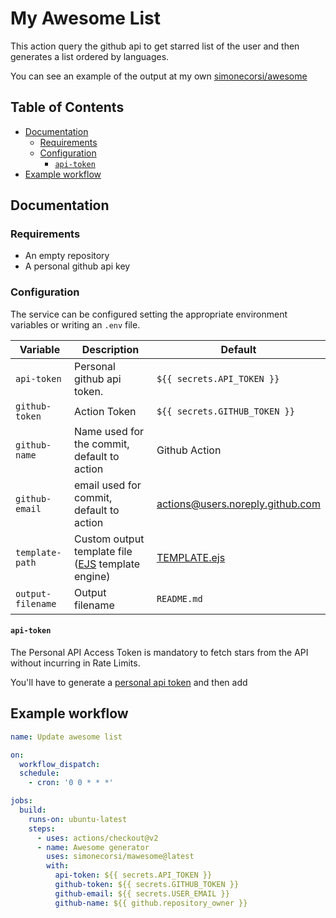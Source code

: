 # My Awesome List

This action query the github api to get starred list of the user and then generates a list ordered by languages.

You can see an example of the output at my own [simonecorsi/awesome](https://github.com/simonecorsi/awesome)

## Table of Contents

<!-- toc -->

- [Documentation](#documentation)
  - [Requirements](#requirements)
  - [Configuration](#configuration)
    - [`api-token`](#api-token)
- [Example workflow](#example-workflow)

<!-- tocstop -->

## Documentation

### Requirements

- An empty repository
- A personal github api key

### Configuration

The service can be configured setting the appropriate environment variables or writing an `.env` file.

| Variable          | Description                                                          | Default                          |
| ----------------- | -------------------------------------------------------------------- | -------------------------------- |
| `api-token`       | Personal github api token.                                           | `${{ secrets.API_TOKEN }}`       |
| `github-token`    | Action Token                                                         | `${{ secrets.GITHUB_TOKEN }}`    |
| `github-name`     | Name used for the commit, default to action                          | Github Action                    |
| `github-email`    | email used for commit, default to action                             | actions@users.noreply.github.com |
| `template-path`   | Custom output template file ([EJS](https://ejs.co/) template engine) | [TEMPLATE.ejs](./TEMPLATE.ejs)   |
| `output-filename` | Output filename                                                      | `README.md`                      |

#### `api-token`

The Personal API Access Token is mandatory to fetch stars from the API without incurring in Rate Limits.

You'll have to generate a [personal api token](https://github.com/settings/tokens/new) and then add

## Example workflow

```yml
name: Update awesome list

on:
  workflow_dispatch:
  schedule:
    - cron: '0 0 * * *'

jobs:
  build:
    runs-on: ubuntu-latest
    steps:
      - uses: actions/checkout@v2
      - name: Awesome generator
        uses: simonecorsi/mawesome@latest
        with:
          api-token: ${{ secrets.API_TOKEN }}
          github-token: ${{ secrets.GITHUB_TOKEN }}
          github-email: ${{ secrets.USER_EMAIL }}
          github-name: ${{ github.repository_owner }}
```
